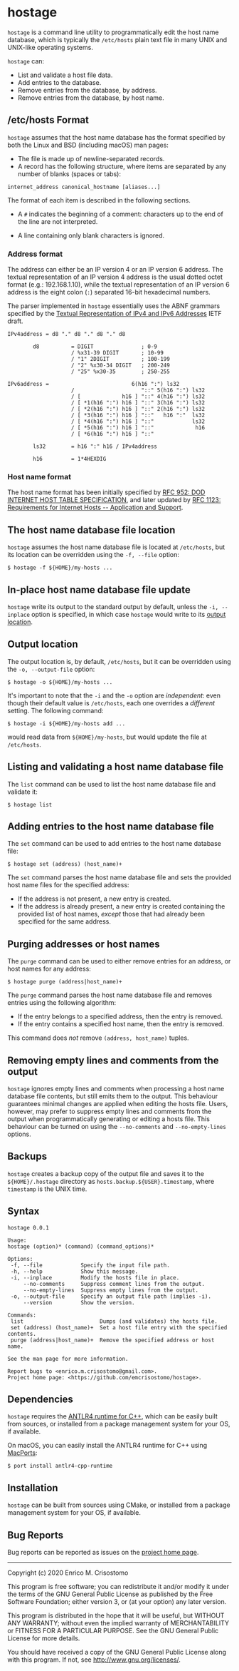 hostage
=======

`hostage` is a command line utility to programmatically edit the host name
database, which is typically the `/etc/hosts` plain text file in many UNIX and
UNIX-like operating systems.
 
`hostage` can:

* List and validate a host file data.
* Add entries to the database.
* Remove entries from the database, by address.
* Remove entries from the database, by host name.

/etc/hosts Format
-----------------

`hostage` assumes that the host name database has the format specified by both
the Linux and BSD (including macOS) man pages:

* The file is made up of newline-separated records.
* A record has the following structure, where items are separated by any number
of blanks (spaces or tabs):

```
internet_address canonical_hostname [aliases...] 
```

The format of each item is described in the following sections.

* A `#` indicates the beginning of a comment: characters up to the end of the
line are not interpreted.

* A line containing only blank characters is ignored.

### Address format

The address can either be an IP version 4 or an IP version 6 address.
The textual representation of an IP version 4 address is the usual dotted octet
format (e.g.: 192.168.1.10), while the textual representation of an IP version
6 address is the eight colon (`:`) separated 16-bit hexadecimal numbers.

The parser implemented in `hostage` essentially uses the ABNF grammars specified
by the [Textual Representation of IPv4 and IPv6 Addresses] IETF draft.

```
IPv4address = d8 "." d8 "." d8 "." d8

        d8          = DIGIT               ; 0-9
                    / %x31-39 DIGIT       ; 10-99
                    / "1" 2DIGIT          ; 100-199
                    / "2" %x30-34 DIGIT   ; 200-249
                    / "25" %x30-35        ; 250-255

IPv6address =                          6(h16 ":") ls32
                    /                     "::" 5(h16 ":") ls32
                    / [             h16 ] "::" 4(h16 ":") ls32
                    / [ *1(h16 ":") h16 ] "::" 3(h16 ":") ls32
                    / [ *2(h16 ":") h16 ] "::" 2(h16 ":") ls32
                    / [ *3(h16 ":") h16 ] "::"   h16 ":"  ls32
                    / [ *4(h16 ":") h16 ] "::"            ls32
                    / [ *5(h16 ":") h16 ] "::"             h16
                    / [ *6(h16 ":") h16 ] "::"

        ls32        = h16 ":" h16 / IPv4address

        h16         = 1*4HEXDIG
```  

### Host name format

The host name format has been initially specified by
[RFC 952: DOD INTERNET HOST TABLE SPECIFICATION], and later updated by
[RFC 1123: Requirements for Internet Hosts -- Application and Support].

## The host name database file location

`hostage` assumes the host name database file is located at `/etc/hosts`, but
its location can be overridden using the `-f, --file` option:

```shell script
$ hostage -f ${HOME}/my-hosts ...
```

In-place host name database file update
---------------------------------------

`hostage` write its output to the standard output by default, unless the
`-i, --inplace` option is specified, in which case `hostage` would write to its
[output location](#output-location).

## Output location

The output location is, by default, `/etc/hosts`, but it can be overridden using
the `-o, --output-file` option:
  
```shell script
$ hostage -o ${HOME}/my-hosts ...
```

It's important to note that the `-i` and the `-o` option are _independent_:
even though their default value is `/etc/hosts`, each one overrides a
_different_ setting.  The following command:

```shell script
$ hostage -i ${HOME}/my-hosts add ...
```

would read data from `${HOME}/my-hosts`, but would update the file at
`/etc/hosts`.

Listing and validating a host name database file
------------------------------------------------

The `list` command can be used to list the host name database file and validate
it:

```shell script
$ hostage list
```

Adding entries to the host name database file
---------------------------------------------

The `set` command can be used to add entries to the host name database file:

```shell script
$ hostage set (address) (host_name)+ 
```

The `set` command parses the host name database file and sets the provided
host name files for the specified address:

* If the address is not present, a new entry is created.
* If the address is already present, a new entry is created containing the
provided list of host names, _except_ those that had already been specified for
the same address.

Purging addresses or host names
-------------------------------

The `purge` command can be used to either remove entries for an address, or host
names for any address:

```shell script
$ hostage purge (address|host_name)+
```

The `purge` command parses the host name database file and removes entries using
the following algorithm:

* If the entry belongs to a specified address, then the entry is removed.
* If the entry contains a specified host name, then the entry is removed.

This command does _not_ remove `(address, host_name)` tuples.

Removing empty lines and comments from the output
-------------------------------------------------

`hostage` ignores empty lines and comments when processing a host name database
file contents, but still emits them to the output.  This behaviour guarantees
minimal changes are applied when editing the hosts file.  Users, however, may
prefer to suppress empty lines and comments from the output when
programmatically generating or editing a hosts file.  This behaviour can be
turned on using the `--no-comments` and `--no-empty-lines` options.

Backups
-------

`hostage` creates a backup copy of the output file and saves it to the
`${HOME}/.hostage` directory as `hosts.backup.${USER}.timestamp`, where
`timestamp` is the UNIX time.

Syntax
------

```
hostage 0.0.1

Usage:
hostage (option)* (command) (command_options)*

Options:
 -f, --file            Specify the input file path.
 -h, --help            Show this message.
 -i, --inplace         Modify the hosts file in place.
     --no-comments     Suppress comment lines from the output.
     --no-empty-lines  Suppress empty lines from the output.
 -o, --output-file     Specify an output file path (implies -i).
     --version         Show the version.

Commands:
 list                        Dumps (and validates) the hosts file.
 set (address) (host_name)+  Set a host file entry with the specified contents.
 purge (address|host_name)+  Remove the specified address or host name.

See the man page for more information.

Report bugs to <enrico.m.crisostomo@gmail.com>.
Project home page: <https://github.com/emcrisostomo/hostage>.
```

Dependencies
------------

`hostage` requires the [ANTLR4 runtime for C++], which can be easily built from
sources, or installed from a package management system for your OS, if available.

On macOS, you can easily install the ANTLR4 runtime for C++ using [MacPorts]:

```shell script
$ port install antlr4-cpp-runtime
```

Installation
------------

`hostage` can be built from sources using CMake, or installed from a package
management system for your OS, if available.

Bug Reports
-----------

Bug reports can be reported as issues on the [project home page][hostage].

[hostage]: https://github.com/emcrisostomo/hostage
[ANTLR4 runtime for C++]: https://github.com/antlr/antlr4/tree/master/runtime/Cpp
[MacPorts]: https://www.macports.org/
[RFC 952: DOD INTERNET HOST TABLE SPECIFICATION]: https://tools.ietf.org/html/rfc952
[Textual Representation of IPv4 and IPv6 Addresses]: https://tools.ietf.org/html/draft-main-ipaddr-text-rep-00
[RFC 1123: Requirements for Internet Hosts -- Application and Support]: https://tools.ietf.org/html/rfc1123

-----

Copyright (c) 2020 Enrico M. Crisostomo

This program is free software; you can redistribute it and/or modify it under
the terms of the GNU General Public License as published by the Free Software
Foundation; either version 3, or (at your option) any later version.

This program is distributed in the hope that it will be useful, but WITHOUT ANY
WARRANTY; without even the implied warranty of MERCHANTABILITY or FITNESS FOR A
PARTICULAR PURPOSE.  See the GNU General Public License for more details.

You should have received a copy of the GNU General Public License along with
this program.  If not, see <http://www.gnu.org/licenses/>.
